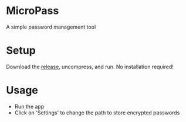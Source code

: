 # MicroPass
A simple password management tool

# Setup
Download the [release](https://github.com/GuMiner/MicroPass/releases/tag/v1.0), uncompress, and run. No installation required!

# Usage
- Run the app
- Click on 'Settings' to change the path to store encrypted passwords